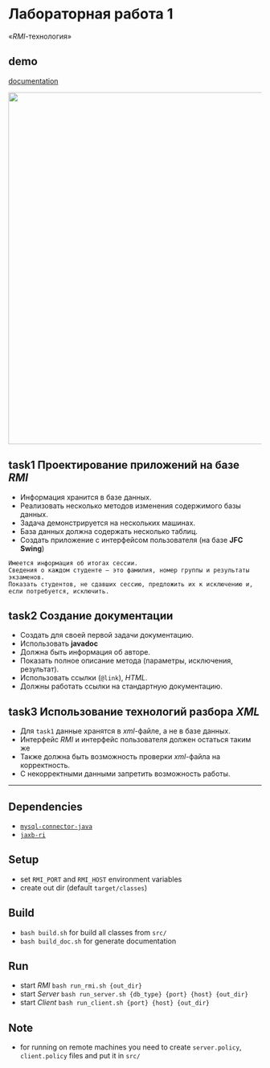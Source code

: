 # Лабораторная работа 1

«*RMI*-технология»

## demo

[documentation](https://drapegnik.github.io/bsu/programming/java/sem6/lab1/docs/index.html)

<img src="http://res.cloudinary.com/dzsjwgjii/image/upload/v1489673732/javasem6lab1.png" width="700px"/>

## task1 Проектирование приложений на базе _RMI_

* Информация хранится в базе данных.
* Реализовать несколько методов изменения содержимого базы данных.
* Задача демонстрируется на нескольких машинах.
* База данных должна содержать несколько таблиц.
* Создать приложение с интерфейсом пользователя (на базе **JFC Swing**)

```
Имеется информация об итогах сессии.
Сведения о каждом студенте — это фамилия, номер группы и результаты экзаменов.
Показать студентов, не сдавших сессию, предложить их к исключению и, если потребуется, исключить.
```

## task2 Создание документации

* Создать для своей первой задачи документацию.
* Использовать **javadoc**
* Должна быть информация об авторе.
* Показать полное описание метода (параметры, исключения, результат).
* Использовать ссылки (`@link`), _HTML_.
* Должны работать ссылки на стандартную документацию.

## task3 Использование технологий разбора _XML_

* Для `task1` данные хранятся в _xml_-файле, а не в базе данных.
* Интерфейс _RMI_ и интерфейс пользователя должен остаться таким же
* Также должна быть возможность проверки _xml_-файла на корректность.
* С некорректными данными запретить возможность работы.

---

## Dependencies

* [`mysql-connector-java`](http://mvnrepository.com/artifact/mysql/mysql-connector-java/5.1.41)
* [`jaxb-ri`](https://mvnrepository.com/artifact/com.sun.xml.bind/jaxb-ri/2.2.11)

## Setup

* set `RMI_PORT` and `RMI_HOST` environment variables
* create out dir (default `target/classes`)

## Build

* `bash build.sh` for build all classes from `src/`
* `bash build_doc.sh` for generate documentation

## Run

* start _RMI_ `bash run_rmi.sh {out_dir}`
* start _Server_ `bash run_server.sh {db_type} {port} {host} {out_dir}`
* start _Client_ `bash run_client.sh {port} {host} {out_dir}`

## Note

* for running on remote machines you need to create `server.policy`,
  `client.policy` files and put it in `src/`
